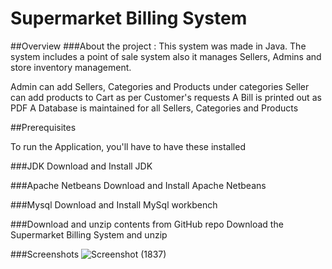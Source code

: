 # Supermarket Billing System
##Overview
###About the project :
      This system was made in Java. The system includes a point of sale system also it manages Sellers, Admins and store inventory management.

Admin can add Sellers, Categories and Products under categories
Seller can add products to Cart as per Customer's requests
A Bill is printed out as PDF
A Database is maintained for all Sellers, Categories and Products

##Prerequisites

To run the Application, you'll have to have these installed

###JDK
Download and Install JDK

###Apache Netbeans
Download and Install Apache Netbeans

###Mysql 
Download and Install MySql workbench


###Download and unzip contents from GitHub repo
   Download the Supermarket Billing System and unzip
   
###Screenshots
![Screenshot (1837)](https://user-images.githubusercontent.com/127025289/224111450-98bce7ff-b151-4425-aa17-43430fb5e1b3.png)



